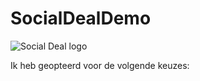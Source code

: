# SocialDealDemo
![Social Deal logo](https://media.licdn.com/dms/image/v2/C4D0BAQESg5yb4W5tCA/company-logo_200_200/company-logo_200_200/0/1630493998982/social_deal_logo?e=2147483647&v=beta&t=FgfIcxJDnw3cdYxqNSd0oAkXfwtwXw52GTMZ0iEwdok)

Ik heb geopteerd voor de volgende keuzes:
